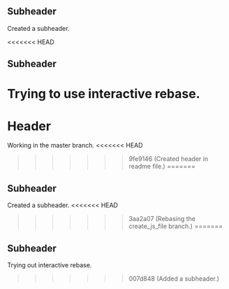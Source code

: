 ## Subheader

Created a subheader.

<<<<<<< HEAD
## Subheader

Trying to use interactive rebase.
=======
# Header

Working in the master branch.
<<<<<<< HEAD
>>>>>>> 9fe9146 (Created header in readme file.)
=======

## Subheader

Created a subheader.
<<<<<<< HEAD
>>>>>>> 3aa2a07 (Rebasing the create_js_file branch.)
=======

## Subheader

Trying out interactive rebase.
>>>>>>> 007d848 (Added a subheader.)
